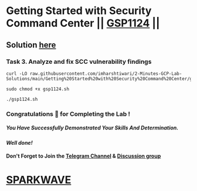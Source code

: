 # Getting Started with Security Command Center || [GSP1124](https://www.cloudskillsboost.google/focuses/71933?parent=catalog) ||

## Solution [here](https://youtu.be/FrPPKBSbrgI)

### Task 3. Analyze and fix SCC vulnerability findings

```
curl -LO raw.githubusercontent.com/imharshtiwari/2-Minutes-GCP-Lab-Solutions/main/Getting%20Started%20with%20Security%20Command%20Center/gsp1124.sh

sudo chmod +x gsp1124.sh

./gsp1124.sh
```

### Congratulations 🎉 for Completing the Lab !

##### *You Have Successfully Demonstrated Your Skills And Determination.*

#### *Well done!*

#### Don't Forget to Join the [Telegram Channel](https://t.me/sparkwave.01) & [Discussion group](https://t.me/sparkwave.01chats)

# [SPARKWAVE](https://www.youtube.com/@sparkwave.01)
